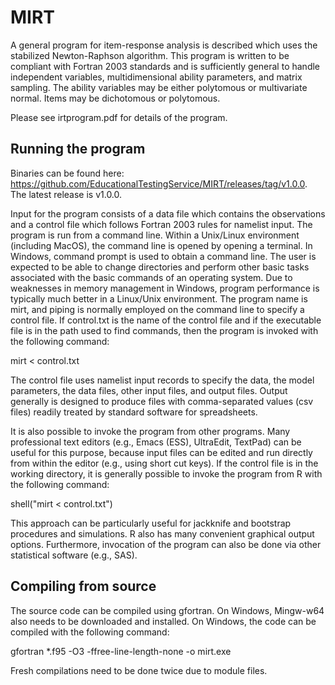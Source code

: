 # MIRT
A general program for item-response analysis is described which uses the stabilized Newton-Raphson algorithm. This program is written to be compliant with Fortran 2003 standards and is sufficiently general to handle independent variables, multidimensional ability parameters,
and matrix sampling. The ability variables may be either polytomous or multivariate normal. Items may be dichotomous or polytomous.

Please see irtprogram.pdf for details of the program.

## Running the program

Binaries can be found here: https://github.com/EducationalTestingService/MIRT/releases/tag/v1.0.0. The latest release is v1.0.0. 

Input for the program consists of a data file which contains the observations and a control file which follows Fortran 2003 rules for namelist input. The program is run from a command line. Within a Unix/Linux environment (including MacOS), the command line is opened by opening a terminal. In Windows, command prompt is used to obtain a command line. The user is expected to be able to change directories and perform other basic tasks associated with the basic commands of an operating system. Due to weaknesses in memory management in Windows, program performance is typically much better in a Linux/Unix environment. The program name is mirt, and piping is normally employed on the command line to specify a control file. If control.txt is the name of the control file and if the executable
file is in the path used to find commands, then the program is invoked with the following command:

mirt < control.txt

The control file uses namelist input records to specify the data, the model parameters, the data files, other input files, and output files. Output generally is designed to produce files with comma-separated values (csv files) readily treated by standard software for
spreadsheets. 

It is also possible to invoke the program from other programs. Many professional text editors (e.g., Emacs (ESS), UltraEdit, TextPad) can be useful for this purpose, because input files can be edited and run directly from within the editor (e.g., using short cut keys).
If the control file is in the working directory, it is generally possible to invoke the program from R with the following command:

shell("mirt < control.txt")

This approach can be particularly useful for jackknife and bootstrap procedures and simulations. R also has many convenient graphical output options. Furthermore, invocation of the program can also be done via other statistical software (e.g., SAS).

## Compiling from source

The source code can be compiled using gfortran. On Windows, Mingw-w64 also needs to be downloaded and installed. On Windows, the code can be compiled with the following command:

gfortran *.f95 -O3 -ffree-line-length-none -o mirt.exe

Fresh compilations need to be done twice due to module files.
